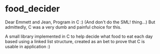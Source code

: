 # food_decider
Dear Emmett and Jean, 
Program in C :) (And don't do the SML! thing...)
But admittedly, C was a very dumb and painful choice for this. 


A small library implemented in C to help decide what food to eat each day based using a linked list structure, created as an bet to prove that C is usable in application :)  
